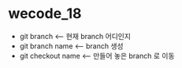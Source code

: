 # wecode_18
- git branch <-- 현재 branch 어디인지 
- git branch name <-- branch 생성
- git checkout name <-- 만들어 놓은 branch 로 이동
